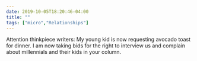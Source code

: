 ```yaml
---
date: 2019-10-05T18:20:46-04:00
title: ""
tags: ["micro","Relationships"]
---
```

Attention thinkpiece writers: My young kid is now requesting avocado toast for dinner. I am now taking bids for the right to interview us and complain about millennials and their kids in your column.
